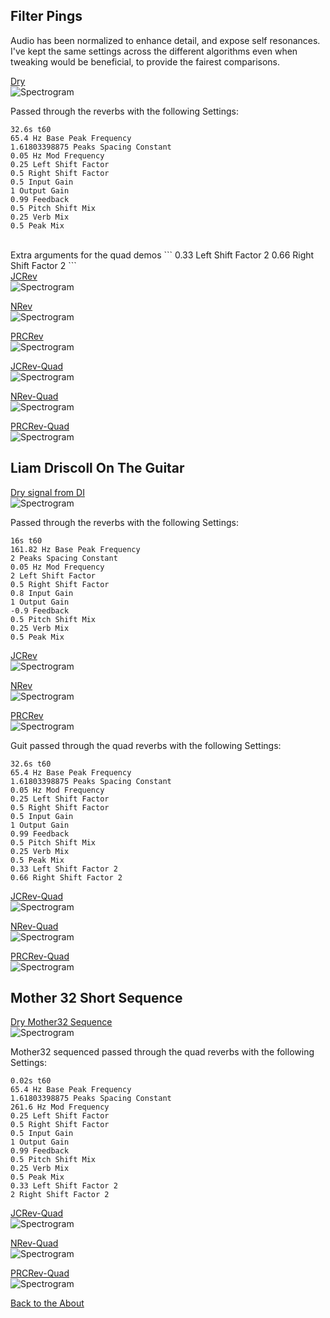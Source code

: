 <!---layout: page
title: "Demos"
permalink: /demos/--->

<h2> Filter Pings </h2>

Audio has been normalized to enhance detail, and expose self resonances. I've kept the same settings across the different algorithms even when tweaking would be beneficial, to provide the fairest comparisons.

<a href="https://github.com/kaseypocius/MUMT-307-ShimmeringPeaks/blob/master/docs/audio/Demo1-Mother32Pings_Dry.wav?raw=true">Dry </a> <br>
<img src="spectrograms/Demo1-Mother32Pings_Dry.png" alt="Spectrogram"> <br>

Passed through the reverbs with the following Settings: <br>
```
32.6s t60
65.4 Hz Base Peak Frequency
1.61803398875 Peaks Spacing Constant
0.05 Hz Mod Frequency
0.25 Left Shift Factor
0.5 Right Shift Factor
0.5 Input Gain
1 Output Gain
0.99 Feedback
0.5 Pitch Shift Mix
0.25 Verb Mix
0.5 Peak Mix
```
<br>
Extra arguments for the quad demos
```
0.33 Left Shift Factor 2
0.66 Right Shift Factor 2
```
<br>
<a href="https://github.com/kaseypocius/MUMT-307-ShimmeringPeaks/blob/master/docs/audio/Demo1-Mother32Pings_JCREV.wav?raw=true">JCRev </a> <br>
<img src="spectrograms/Demo1-Mother32Pings_JCREV.png" alt="Spectrogram"> <br>

<a href="https://github.com/kaseypocius/MUMT-307-ShimmeringPeaks/blob/master/docs/audio/Demo1-Mother32Pings_NREV.wav?raw=true">NRev </a> <br>
<img src="spectrograms/Demo1-Mother32Pings_NREV.png" alt="Spectrogram"> <br>

<a href="https://github.com/kaseypocius/MUMT-307-ShimmeringPeaks/blob/master/docs/audio/Demo1-Mother32Pings_PRCREV.wav?raw=true">PRCRev </a> <br>
<img src="spectrograms/Demo1-Mother32Pings_PRCREV.png" alt="Spectrogram"> <br>

<a href="https://github.com/kaseypocius/MUMT-307-ShimmeringPeaks/blob/master/docs/audio/Demo1-Mother32Pings_JCREV-QUAD.wav?raw=true">JCRev-Quad </a> <br>
<img src="spectrograms/Demo1-Mother32Pings_JCREV-QUAD.png" alt="Spectrogram"> <br>

<a href="https://github.com/kaseypocius/MUMT-307-ShimmeringPeaks/blob/master/docs/audio/Demo1-Mother32Pings_NREV-QUAD.wav?raw=true">NRev-Quad </a> <br>
<img src="spectrograms/Demo1-Mother32Pings_NREV-QUAD.png" alt="Spectrogram"> <br>

<a href="https://github.com/kaseypocius/MUMT-307-ShimmeringPeaks/blob/master/docs/audio/Demo1-Mother32Pings_PRCREV-QUAD.wav?raw=true">PRCRev-Quad </a> <br>
<img src="spectrograms/Demo1-Mother32Pings_PRCREV-QUAD.png" alt="Spectrogram"> <br>

<h2> Liam Driscoll On The Guitar </h2>

<a href="https://github.com/kaseypocius/MUMT-307-ShimmeringPeaks/blob/master/docs/audio/Demo2-GuitDI_Dry.wav?raw=true"> Dry signal from DI</a><br>
<img src="spectrograms/Demo2-GuitDI_Dry.png" alt="Spectrogram"><br>

Passed through the reverbs with the following Settings:<br>
```
16s t60
161.82 Hz Base Peak Frequency
2 Peaks Spacing Constant
0.05 Hz Mod Frequency
2 Left Shift Factor
0.5 Right Shift Factor
0.8 Input Gain
1 Output Gain
-0.9 Feedback
0.5 Pitch Shift Mix
0.25 Verb Mix
0.5 Peak Mix
```

<a href="https://github.com/kaseypocius/MUMT-307-ShimmeringPeaks/blob/master/docs/audio/Demo2-GuitDI_JCREV.wav?raw=true">JCRev </a> <br>
<img src="spectrograms/Demo2-GuitDI_JCREV.png" alt="Spectrogram"> <br>

<a href="https://github.com/kaseypocius/MUMT-307-ShimmeringPeaks/blob/master/docs/audio/Demo2-GuitDI_NREV.wav?raw=true">NRev </a> <br>
<img src="spectrograms/Demo2-GuitDI_NREV.png" alt="Spectrogram"> <br>

<a href="https://github.com/kaseypocius/MUMT-307-ShimmeringPeaks/blob/master/docs/audio/Demo2-GuitDI_PRCREV.wav?raw=true">PRCRev </a> <br>
<img src="spectrograms/Demo2-GuitDI_PRCREV.png" alt="Spectrogram"> <br>

Guit passed through the quad reverbs with the following Settings: <br>
```
32.6s t60
65.4 Hz Base Peak Frequency
1.61803398875 Peaks Spacing Constant
0.05 Hz Mod Frequency
0.25 Left Shift Factor
0.5 Right Shift Factor
0.5 Input Gain
1 Output Gain
0.99 Feedback
0.5 Pitch Shift Mix
0.25 Verb Mix
0.5 Peak Mix
0.33 Left Shift Factor 2
0.66 Right Shift Factor 2
```
<a href="https://github.com/kaseypocius/MUMT-307-ShimmeringPeaks/blob/master/docs/audio/Demo2-GuitDI_JCREV-QUAD.wav?raw=true">JCRev-Quad </a> <br>
<img src="spectrograms/Demo2-GuitDI_JCREV.png" alt="Spectrogram"> <br>

<a href="https://github.com/kaseypocius/MUMT-307-ShimmeringPeaks/blob/master/docs/audio/Demo2-GuitDI_NREV-QUAD.wav?raw=true">NRev-Quad </a> <br>
<img src="spectrograms/Demo2-GuitDI_NREV.png" alt="Spectrogram"> <br>

<a href="https://github.com/kaseypocius/MUMT-307-ShimmeringPeaks/blob/master/docs/audio/Demo2-GuitDI_PRCREV-QUAD.wav?raw=true">PRCRev-Quad </a> <br>
<img src="spectrograms/Demo2-GuitDI_PRCREV.png" alt="Spectrogram"> <br>

<h2> Mother 32 Short Sequence </h2>

<a href="https://github.com/kaseypocius/MUMT-307-ShimmeringPeaks/blob/master/docs/audio/Demo3-Mother32Seq_Dry.wav?raw=true"> Dry Mother32 Sequence</a><br>
<img src="spectrograms/Demo3-Mother32Seq_Dry.png" alt="Spectrogram"><br>

Mother32 sequenced passed through the quad reverbs with the following Settings: <br>
```
0.02s t60
65.4 Hz Base Peak Frequency
1.61803398875 Peaks Spacing Constant
261.6 Hz Mod Frequency
0.25 Left Shift Factor
0.5 Right Shift Factor
0.5 Input Gain
1 Output Gain
0.99 Feedback
0.5 Pitch Shift Mix
0.25 Verb Mix
0.5 Peak Mix
0.33 Left Shift Factor 2
2 Right Shift Factor 2
```

<a href="https://github.com/kaseypocius/MUMT-307-ShimmeringPeaks/blob/master/docs/audio/Demo3-Mother32Seq_JCREV-QUAD.wav?raw=true">JCRev-Quad </a> <br>
<img src="spectrograms/Demo3-Mother32Seq_JCREV-QUAD.png" alt="Spectrogram"> <br>

<a href="https://github.com/kaseypocius/MUMT-307-ShimmeringPeaks/blob/master/docs/audio/Demo3-Mother32Seq_NREV-QUAD.wav?raw=true">NRev-Quad </a> <br>
<img src="spectrograms/Demo3-Mother32Seq_NREV-QUAD.png" alt="Spectrogram"> <br>

<a href="https://github.com/kaseypocius/MUMT-307-ShimmeringPeaks/blob/master/docs/audio/Demo3-Mother32Seq_PRCREV-QUAD.wav?raw=true">PRCRev-Quad </a> <br>
<img src="spectrograms/Demo3-Mother32Seq_PRCREVQUAD.png" alt="Spectrogram"> <br>

<a href="https://kaseypocius.github.io/MUMT-307-ShimmeringPeaks/about"> Back to the About</a>
